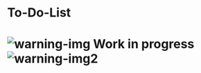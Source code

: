# To-Do-List

# ![warning-img](https://em-content.zobj.net/thumbs/120/whatsapp/326/warning_26a0-fe0f.png) Work in progress ![warning-img2](https://em-content.zobj.net/thumbs/120/whatsapp/326/warning_26a0-fe0f.pngebp)